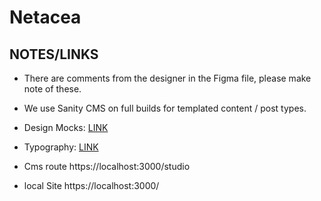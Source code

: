 # Netacea

## NOTES/LINKS

- There are comments from the designer in the Figma file, please make note of these.
- We use Sanity CMS on full builds for templated content / post types.
- Design Mocks: [LINK](https://www.figma.com/file/mNTPVITvCuR30ejgHiwNcf/Netacea---Staging?node-id=2290%3A13448&mode=dev)
- Typography: [LINK](https://www.figma.com/file/kfXq5YYWwBglld9MAXBbRj/Netacea---Design-System-v2.0?type=design&node-id=12-442&mode=design&t=FC3sMM8v43kwsa2m-0)

- Cms route https://localhost:3000/studio
- local Site https://localhost:3000/
